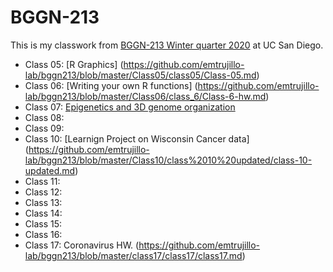 # BGGN-213


This is my classwork from [BGGN-213 Winter quarter 2020](https://bioboot.github.io/bggn213_W20/) at UC San Diego.

- Class 05: [R Graphics] (https://github.com/emtrujillo-lab/bggn213/blob/master/Class05/class05/Class-05.md)
- Class 06: [Writing your own R functions] (https://github.com/emtrujillo-lab/bggn213/blob/master/Class06/class_6/Class-6-hw.md)
- Class 07: [Epigenetics and 3D genome organization](https://github.com/emtrujillo-lab/bggn213/blob/master/class%2007/class7%20updated/class07-updated.md)
- Class 08:
- Class 09:
- Class 10: [Learnign Project on Wisconsin Cancer data] (https://github.com/emtrujillo-lab/bggn213/blob/master/Class10/class%2010%20updated/class-10-updated.md)
- Class 11:
- Class 12:
- Class 13:
- Class 14:
- Class 15:
- Class 16:
- Class 17: Coronavirus HW. (https://github.com/emtrujillo-lab/bggn213/blob/master/class17/class17/class17.md)



